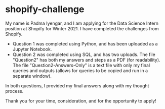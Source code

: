 # shopify-challenge
My name is Padma Iyengar, and I am applying for the Data Science Intern position at Shopify for Winter 2021. I have completed the challenges from Shopify. 

- Question 1 was completed using Python, and has been uploaded as a Jupyter Notebook. 
- Question 2 was completed using SQL, and has two uploads. The file "Question2" has both my answers and steps as a PDF (for readability). The file "Question2-Answers-Only" is a text file with only my final queries and outputs (allows for queries to be copied and run in a separate window).

In both questions, I provided my final answers along with my thought process. 

Thank you for your time, consideration, and for the opportunity to apply!
